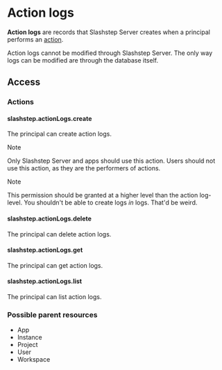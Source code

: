 # Action logs
**Action logs** are records that Slashstep Server creates when a principal performs an [action](../Action/README.md). 

Action logs cannot be modified through Slashstep Server. The only way logs can be modified are through the database itself.

## Access
### Actions
#### slashstep.actionLogs.create
The principal can create action logs.

> [!NOTE]
Only Slashstep Server and apps should use this action. Users should not use this action, as they are the performers of actions.

> [!NOTE]
> This permission should be granted at a higher level than the action log-level. You shouldn't be able to create logs *in* logs. That'd be weird.

#### slashstep.actionLogs.delete
The principal can delete action logs.

#### slashstep.actionLogs.get
The principal can get action logs.

#### slashstep.actionLogs.list
The principal can list action logs.

### Possible parent resources
* App
* Instance
* Project
* User
* Workspace